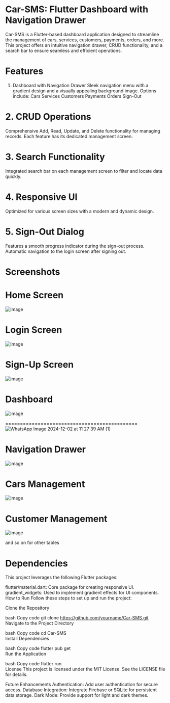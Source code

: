 # Car-SMS: Flutter Dashboard with Navigation Drawer
Car-SMS is a Flutter-based dashboard application designed to streamline the management of cars, services, customers, payments, orders, and more. This project offers an intuitive navigation drawer, CRUD functionality, and a search bar to ensure seamless and efficient operations.

# Features
1. Dashboard with Navigation Drawer
Sleek navigation menu with a gradient design and a visually appealing background image.
Options include:
Cars
Services
Customers
Payments
Orders
Sign-Out
# 2. CRUD Operations
Comprehensive Add, Read, Update, and Delete functionality for managing records.
Each feature has its dedicated management screen.
# 3. Search Functionality
Integrated search bar on each management screen to filter and locate data quickly.
# 4. Responsive UI
Optimized for various screen sizes with a modern and dynamic design.
# 5. Sign-Out Dialog
Features a smooth progress indicator during the sign-out process.
Automatic navigation to the login screen after signing out.
# Screenshots
# Home Screen
![image](https://github.com/user-attachments/assets/8404665a-b3ad-41b1-899a-2c080ca4aac7)

# Login Screen
![image](https://github.com/user-attachments/assets/631f333b-0de4-4ca1-b301-73726854173a)


# Sign-Up Screen
![image](https://github.com/user-attachments/assets/faaa721e-3307-4433-88e7-53c3ea43e388)


# Dashboard
![image](https://github.com/user-attachments/assets/6ce8b5f6-2dc5-4bfe-80f0-271a0d09e614)


=============================================
![WhatsApp Image 2024-12-02 at 11 27 39 AM (1)](https://github.com/user-attachments/assets/aba5d96d-6eef-4904-8456-c5939e9a2b9e)


# Navigation Drawer
![image](https://github.com/user-attachments/assets/efca9353-e979-435b-b364-e269ae13bd8c)

# Cars Management
![image](https://github.com/user-attachments/assets/0b5834ab-395b-4fd9-bfe2-8c9f6622c592)


# Customer Management
![image](https://github.com/user-attachments/assets/da9f64cb-880c-47bc-96a4-d197aefdafbc)


and so on for other tables

# Dependencies
This project leverages the following Flutter packages:

flutter/material.dart: Core package for creating responsive UI.
gradient_widgets: Used to implement gradient effects for UI components.
How to Run
Follow these steps to set up and run the project:

Clone the Repository

bash
Copy code
git clone https://github.com/yourname/Car-SMS.git  
Navigate to the Project Directory

bash
Copy code
cd Car-SMS  
Install Dependencies

bash
Copy code
flutter pub get  
Run the Application

bash
Copy code
flutter run  
License
This project is licensed under the MIT License. See the LICENSE file for details.

Future Enhancements
Authentication: Add user authentication for secure access.
Database Integration: Integrate Firebase or SQLite for persistent data storage.
Dark Mode: Provide support for light and dark themes.
